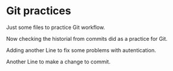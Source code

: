 
# Git practices

Just some files to practice Git workflow.

Now checking the historial from commits did as a practice for Git.

Adding another Line to fix some problems with autentication.

Another Line to make a change to commit.
